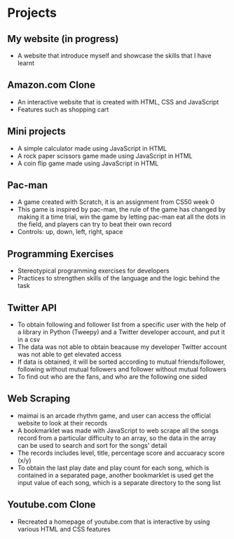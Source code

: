 # Projects

## My website (in progress)
- A website that introduce myself and showcase the skills that I have learnt 

## Amazon.com Clone
- An interactive website that is created with HTML, CSS and JavaScript
- Features such as shopping cart

## Mini projects 
- A simple calculator made using JavaScript in HTML
- A rock paper scissors game made using JavaScript in HTML
- A coin flip game made using JavaScript in HTML

## Pac-man
- A game created with Scratch, it is an assignment from CS50 week 0
- This game is inspired by pac-man, the rule of the game has changed by making it a time trial, win the game by letting pac-man eat all the dots in the field, and players can try to beat their own record
- Controls: up, down, left, right, space

## Programming Exercises
- Stereotypical programming exercises for developers
- Practices to strengthen skills of the language and the logic behind the task

## Twitter API
- To obtain following and follower list from a specific user with the help of a library in Python (Tweepy) and a Twitter developer account, and put it in a csv
- The data was not able to obtain beacause my developer Twitter account was not able to get elevated access
- If data is obtained, it will be sorted according to mutual friends/follower, following without mutual followers and follower without mutual followers
- To find out who are the fans, and who are the following one sided

## Web Scraping
- maimai is an arcade rhythm game, and user can access the official website to look at their records
- A bookmarklet was made with JavaScript to web scrape all the songs record from a particular difficulty to an array, so the data in the array can be used to search and sort for the songs' detail
- The records includes level, title, percentage score and accuaracy score (x/y) 
- To obtain the last play date and play count for each song, which is contained in a separated page, another bookmarklet is used get the input value of each song, which is a separate directory to the song list 

## Youtube.com Clone
- Recreated a homepage of youtube.com that is interactive by using various HTML and CSS features
